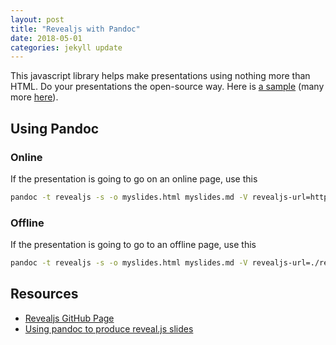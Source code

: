 ```yaml
---
layout: post
title: "Revealjs with Pandoc"
date: 2018-05-01
categories: jekyll update
---
```


This javascript library helps make presentations using nothing more than HTML. Do your presentations the open-source way. Here is [a sample](http://shuklan.com/haskell/lec01.html#/) (many more [here](https://github.com/hakimel/reveal.js/wiki/Example-Presentations)).

## Using Pandoc

### Online

If the presentation is going to go on an online page, use this

``` bash
pandoc -t revealjs -s -o myslides.html myslides.md -V revealjs-url=https://revealjs.com
```

### Offline

If the presentation is going to go to an offline page, use this

``` bash
pandoc -t revealjs -s -o myslides.html myslides.md -V revealjs-url=./reveal.js
```

## Resources

* [Revealjs GitHub Page](https://github.com/hakimel/reveal.js) 
* [Using pandoc to produce reveal.js slides](https://github.com/jgm/pandoc/wiki/Using-pandoc-to-produce-reveal.js-slides)
